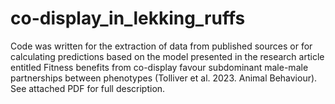 # co-display_in_lekking_ruffs
Code was written for the extraction of data from published sources or for calculating predictions based on the model presented in the research article entitled Fitness benefits from co-display favour subdominant male-male partnerships between phenotypes (Tolliver et al. 2023. Animal Behaviour). See attached PDF for full description.
